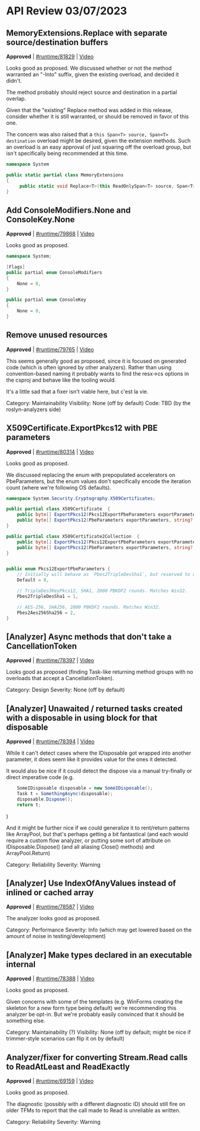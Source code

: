 # API Review 03/07/2023

## MemoryExtensions.Replace with separate source/destination buffers

**Approved** | [#runtime/81829](https://github.com/dotnet/runtime/issues/81829#issuecomment-1458626970) | [Video](https://www.youtube.com/watch?v=wagxiBYZn-A&t=0h0m0s)

Looks good as proposed.  We discussed whether or not the method warranted an "-Into" suffix, given the existing overload, and decided it didn't.

The method probably should reject source and destination in a partial overlap.

Given that the "existing" Replace method was added in this release, consider whether it is still warranted, or should be removed in favor of this one.

The concern was also raised that a `this Span<T> source, Span<T> destination` overload might be desired, given the extension methods.  Such an overload is an easy approval of just squaring off the overload group, but isn't specifically being recommended at this time.

```C#
namespace System

public static partial class MemoryExtensions
{
     public static void Replace<T>(this ReadOnlySpan<T> source, Span<T> destination, T oldValue, T newValue) where T : IEquatable<T>?
}
```
## Add ConsoleModifiers.None and ConsoleKey.None

**Approved** | [#runtime/79868](https://github.com/dotnet/runtime/issues/79868#issuecomment-1458633827) | [Video](https://www.youtube.com/watch?v=wagxiBYZn-A&t=0h16m13s)

Looks good as proposed.

```C#
namespace System;

[Flags]
public partial enum ConsoleModifiers
{
    None = 0,
}

public partial enum ConsoleKey
{
    None = 0,
}
```
## Remove unused resources

**Approved** | [#runtime/79765](https://github.com/dotnet/runtime/issues/79765#issuecomment-1458663596) | [Video](https://www.youtube.com/watch?v=wagxiBYZn-A&t=0h21m50s)

This seems generally good as proposed, since it is focused on generated code (which is often ignored by other analyzers).  Rather than using convention-based naming it probably wants to find the resx->cs options in the csproj and behave like the tooling would.

It's a little sad that a fixer isn't viable here, but c'est la vie.

Category: Maintainability
Visibility: None (off by default)
Code: TBD (by the roslyn-analyzers side)
## X509Certificate.ExportPkcs12 with PBE parameters

**Approved** | [#runtime/80314](https://github.com/dotnet/runtime/issues/80314#issuecomment-1458687800) | [Video](https://www.youtube.com/watch?v=wagxiBYZn-A&t=0h46m7s)

Looks good as proposed.

We discussed replacing the enum with prepopulated accelerators on PbeParameters, but the enum values don't specifically encode the iteration count (where we're following OS defaults).

```C#
namespace System.Security.Cryptography.X509Certificates;

public partial class X509Certificate  {
    public byte[] ExportPkcs12(Pkcs12ExportPbeParameters exportParameters, string? password);
    public byte[] ExportPkcs12(PbeParameters exportParameters, string? password);
}

public partial class X509Certificate2Collection  {
    public byte[] ExportPkcs12(Pkcs12ExportPbeParameters exportParameters, string? password);
    public byte[] ExportPkcs12(PbeParameters exportParameters, string? password);
}


public enum Pkcs12ExportPbeParameters {
    // Initially will behave as `Pbes2TripleDesSha1`, but reserved to change behavior in the future.
    Default = 0,

    // TripleDes3KeyPkcs12, SHA1, 2000 PBKDF2 rounds. Matches Win32.
    Pbes2TripleDesSha1 = 1,

    // AES-256, SHA256, 2000 PBKDF2 rounds. Matches Win32.
    Pbes2Aes256Sha256 = 2,
}
```
## [Analyzer] Async methods that don't take a CancellationToken

**Approved** | [#runtime/78397](https://github.com/dotnet/runtime/issues/78397#issuecomment-1458690991) | [Video](https://www.youtube.com/watch?v=wagxiBYZn-A&t=1h6m35s)

Looks good as proposed (finding Task-like returning method groups with no overloads that accept a CancellationToken).

Category: Design
Severity: None (off by default)
## [Analyzer] Unawaited / returned tasks created with a disposable in using block for that disposable

**Approved** | [#runtime/78394](https://github.com/dotnet/runtime/issues/78394#issuecomment-1458707957) | [Video](https://www.youtube.com/watch?v=wagxiBYZn-A&t=1h9m29s)

While it can't detect cases where the IDisposable got wrapped into another parameter, it does seem like it provides value for the ones it detected.

It would also be nice if it could detect the dispose via a manual try-finally or direct imperative code (e.g.

```C#
    SomeIDisposable disposable = new SomeIDisposable(); 
    Task t = SomethingAsync(disposable);
    disposable.Dispose();
    return t;
```
)

And it might be further nice if we could generalize it to rent/return patterns like ArrayPool, but that's perhaps getting a bit fantastical (and each would require a custom flow analyzer, or putting some sort of attribute on IDisposable.Dispose() (and all aliasing Close() methods) and ArrayPool.Return)

Category: Reliability
Severity: Warning
## [Analyzer] Use IndexOfAnyValues instead of inlined or cached array

**Approved** | [#runtime/78587](https://github.com/dotnet/runtime/issues/78587#issuecomment-1458729896) | [Video](https://www.youtube.com/watch?v=wagxiBYZn-A&t=1h24m37s)

The analyzer looks good as proposed.

Category: Performance
Severity: Info (which may get lowered based on the amount of noise in testing/development)
## [Analyzer] Make types declared in an executable internal

**Approved** | [#runtime/78388](https://github.com/dotnet/runtime/issues/78388#issuecomment-1458759543) | [Video](https://www.youtube.com/watch?v=wagxiBYZn-A&t=1h37m29s)

Looks good as proposed.

Given concerns with some of the templates (e.g. WinForms creating the skeleton for a new form type being default) we're recommending this analyzer be opt-in.  But we're probably easily convinced that it should be something else.

Category: Maintainability (?)
Visibility: None (off by default; might be nice if trimmer-style scenarios can flip it on by default)
## Analyzer/fixer for converting Stream.Read calls to ReadAtLeast and ReadExactly

**Approved** | [#runtime/69159](https://github.com/dotnet/runtime/issues/69159#issuecomment-1458771875) | [Video](https://www.youtube.com/watch?v=wagxiBYZn-A&t=1h53m23s)

Looks good as proposed.

The diagnostic (possibly with a different diagnostic ID) should still fire on older TFMs to report that the call made to Read is unreliable as written.

Category: Reliability
Severity: Warning
